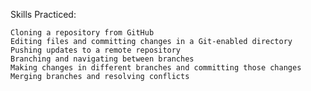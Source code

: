 Skills Practiced:

    Cloning a repository from GitHub
    Editing files and committing changes in a Git-enabled directory
    Pushing updates to a remote repository    
    Branching and navigating between branches
    Making changes in different branches and committing those changes
    Merging branches and resolving conflicts

